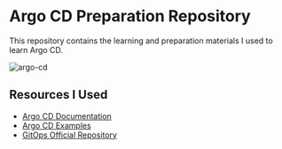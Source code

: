 # Argo CD Preparation Repository

This repository contains the learning and preparation materials I used to learn Argo CD.

![argo-cd](https://github.com/mathesh-me/argo-cd-prep/assets/144098846/5c1a0f58-3819-4f05-915e-19a48cce3ef4)

## Resources I Used

- [Argo CD Documentation](https://argoproj.github.io/argo-cd/)
- [Argo CD Examples](https://github.com/argoproj/argocd-example-apps)
- [GitOps Official Repository](https://github.com/open-gitops)



